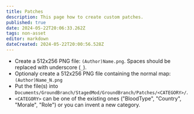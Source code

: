 ```yaml
---
title: Patches
description: This page how to create custom patches.
published: true
date: 2024-05-22T20:06:33.262Z
tags: non-asset
editor: markdown
dateCreated: 2024-05-22T20:00:56.528Z
---
```


* Create a 512x256 PNG file: `(Author)Name.png`. Spaces should be replaced with underscore (`_`).
* Optionaly create a 512x256 PNG file containing the normal map: `(Author)Name_N.png`
* Put the file(s) into `Documents/GroundBranch/StagedMod/GroundBranch/Patches/<CATEGORY>/`.
* `<CATEGORY>` can be one of the existing ones ("BloodType", "Country", "Morale", "Role") or you can invent a new category.



